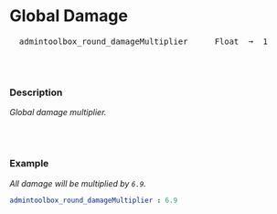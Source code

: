 
# Global Damage

<kbd>  admintoolbox_round_damageMultiplier  </kbd>  
<kbd>  Float  ➞  1  </kbd>

<br>
<br>

### Description

*Global damage multiplier.*

<br>
<br>

### Example

*All damage will be multiplied by `6.9`.*

```yaml
admintoolbox_round_damageMultiplier : 6.9
```

<br>